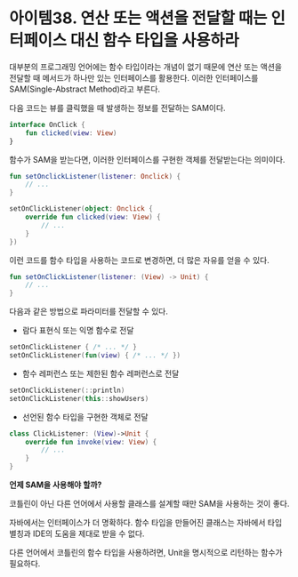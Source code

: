 # 아이템38. 연산 또는 액션을 전달할 때는 인터페이스 대신 함수 타입을 사용하라

대부분의 프로그래밍 언어에는 함수 타입이라는 개념이 없기 때문에 연산 또는 액션을 전달할 때 메서드가 하나만 있는 인터페이스를 활용한다. 이러한 인터페이스를 SAM(Single-Abstract Method)라고 부른다.

다음 코드는 뷰를 클릭했을 때 발생하는 정보를 전달하는 SAM이다.

```kotlin
interface OnClick {
    fun clicked(view: View)
}
```

함수가 SAM을 받는다면, 이러한 인터페이스를 구현한 객체를 전달받는다는 의미이다.

```kotlin
fun setOnclickListener(listener: Onclick) {
    // ...
}

setOnClickListener(object: Onclick {
    override fun clicked(view: View) {
        // ...
    }
})
```

이런 코드를 함수 타입을 사용하는 코드로 변경하면, 더 많은 자유를 얻을 수 있다.

```kotlin
fun setOnClickListener(listener: (View) -> Unit) {
    // ...
}
```

다음과 같은 방법으로 파라미터를 전달할 수 있다.

- 람다 표현식 또는 익명 함수로 전달

```kotlin
setOnClickListener { /* ... */ }
setOnClickListener(fun(view) { /* ... */ })
```

- 함수 레퍼런스 또는 제한된 함수 레퍼런스로 전달

```kotlin
setOnClickListener(::println)
setOnClickListener(this::showUsers)
```

- 선언된 함수 타입을 구현한 객체로 전달

```kotlin
class ClickListener: (View)->Unit {
	override fun invoke(view: View) {
		// ...
	}
}
```



**언제 SAM을 사용해야 할까?**

코틀린이 아닌 다른 언어에서 사용할 클래스를 설계할 때만 SAM을 사용하는 것이 좋다.

자바에서는 인터페이스가 더 명확하다. 함수 타입을 만들어진 클래스는 자바에서 타입 별칭과 IDE의 도움을 제대로 받을 수 없다.

다른 언어에서 코틀린의 함수 타입을 사용하려면, Unit을 명시적으로 리턴하는 함수가 필요하다.